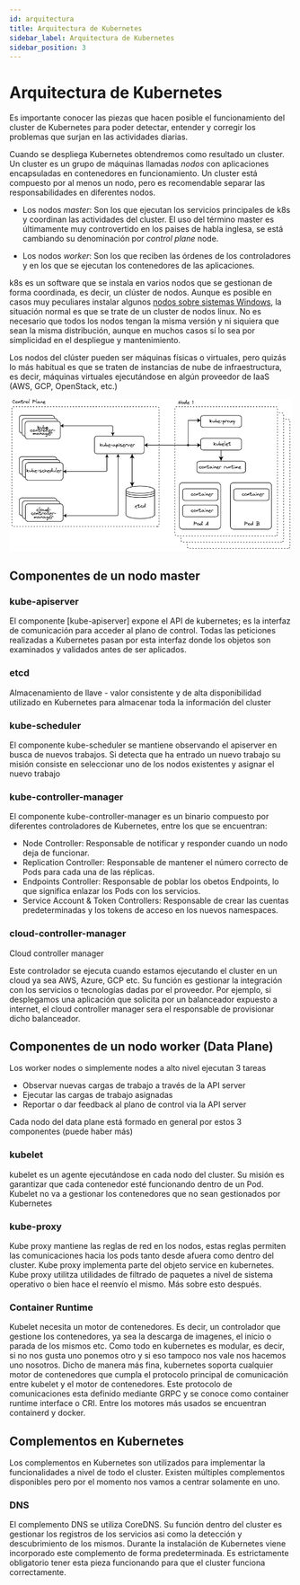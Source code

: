 ```yaml
---
id: arquitectura
title: Arquitectura de Kubernetes
sidebar_label: Arquitectura de Kubernetes
sidebar_position: 3
---
```


# Arquitectura de Kubernetes

Es importante conocer las piezas que hacen posible el funcionamiento del cluster de Kubernetes para poder detectar, entender y corregir los problemas que surjan en las actividades diarias. 

Cuando se despliega Kubernetes obtendremos como resultado un cluster. Un cluster es un grupo de máquinas llamadas _nodos_ con aplicaciones encapsuladas en contenedores en funcionamiento. Un cluster está compuesto por al menos un nodo, pero es recomendable separar las responsabilidades en diferentes nodos. 

* Los nodos *master*: Son los que ejecutan los servicios principales de k8s y coordinan las actividades del cluster. El uso del término master  es últimamente muy controvertido en los paises de habla inglesa, se está cambiando su denominación por *control plane* node. 

* Los nodos *worker*: Son los que reciben las órdenes de los controladores y en los que se ejecutan los contenedores de las
aplicaciones. 


k8s es un software que se instala en varios nodos que se gestionan de forma coordinada, es decir, un clúster de nodos. Aunque es posible en
casos muy peculiares instalar algunos [nodos sobre sistemas Windows](https://kubernetes.io/docs/setup/production-environment/windows/intro-windows-in-kubernetes/), la situación normal es que se trate de un cluster de nodos linux. No es necesario que todos los nodos tengan la misma versión y ni siquiera que sean la misma distribución, aunque en muchos casos sí lo sea por simplicidad en el despliegue y mantenimiento.

Los nodos del clúster pueden ser máquinas físicas o virtuales, pero quizás lo más habitual es que se traten de instancias de nube de
infraestructura, es decir, máquinas virtuales ejecutándose en algún proveedor de IaaS (AWS, GCP, OpenStack, etc.)

![](./01/img/01-architecture.png#center)

## Componentes de un nodo master



### kube-apiserver

El componente [kube-apiserver] expone el API de kubernetes; es la interfaz de comunicación para acceder al plano de control. Todas las peticiones realizadas a Kubernetes pasan por esta interfaz donde los objetos son examinados y validados antes de ser aplicados.

### etcd

Almacenamiento de llave - valor consistente y de alta disponibilidad utilizado en Kubernetes para almacenar toda la información del cluster

### kube-scheduler

El componente kube-scheduler se mantiene observando el apiserver en busca de nuevos trabajos. Si detecta que ha entrado un nuevo trabajo su misión consiste en seleccionar uno de los nodos existentes y asignar el nuevo trabajo

### kube-controller-manager

El componente kube-controller-manager es un binario compuesto por diferentes controladores de Kubernetes, entre los que se encuentran:

+ Node Controller: Responsable de notificar y responder cuando un nodo deja de funcionar.
+ Replication Controller: Responsable de mantener el número correcto de Pods para cada una de las réplicas.
+ Endpoints Controller: Responsable de poblar los obetos Endpoints, lo que significa enlazar los Pods con los servicios.
+ Service Account & Token Controllers: Responsable de crear las cuentas predeterminadas y los tokens de acceso en los nuevos namespaces.


### cloud-controller-manager

Cloud controller manager

Este controlador se ejecuta cuando estamos ejecutando el cluster en un cloud ya sea AWS, Azure, GCP etc. Su función es gestionar la integración con los servicios o tecnologías dadas por el proveedor. Por ejemplo, si desplegamos una aplicación que solicita por un balanceador expuesto a internet, el cloud controller manager sera el responsable de provisionar dicho balanceador. 


## Componentes de un nodo worker (Data Plane)

Los worker nodes o simplemente nodes a alto nivel ejecutan 3 tareas

+ Observar nuevas cargas de trabajo a través de la API server
+ Ejecutar las cargas de trabajo asignadas
+ Reportar o dar feedback al plano de control via la API server

Cada nodo del data plane está formado en general por estos 3 componentes (puede haber más)


### kubelet 

kubelet es un agente ejecutándose en cada nodo del cluster. Su misión es garantizar que cada contenedor esté funcionando dentro de un Pod. Kubelet no va a gestionar los contenedores que no sean gestionados por Kubernetes

### kube-proxy

Kube proxy mantiene las reglas de red en los nodos, estas reglas permiten las comunicaciones hacia los pods tanto desde afuera como dentro del cluster. Kube proxy implementa parte del objeto service en kubernetes. Kube proxy utilitza utilidades de filtrado de paquetes a nivel de sistema operativo o bien hace el reenvío el mismo. Más sobre esto después. 

### Container Runtime

Kubelet necesita un motor de contenedores. Es decir, un controlador que gestione los contenedores, ya sea la descarga de imagenes, el inicio o parada de los mismos etc. Como todo en kubernetes es modular, es decir, si no nos gusta uno ponemos otro y si eso tampoco nos vale nos hacemos uno nosotros. Dicho de manera más fina, kubernetes soporta cualquier motor de contenedores que cumpla el protocolo principal de comunicación entre kubelet y el motor de contenedores. Este protocolo de comunicaciones esta definido mediante GRPC y se conoce como container runtime interface o CRI. Entre los motores más usados se encuentran containerd y docker. 


## Complementos en Kubernetes

Los complementos en Kubernetes son utilizados para implementar la funcionalidades a nivel de todo el cluster. Existen múltiples complementos disponibles pero por el momento nos vamos a centrar solamente en uno. 

### DNS

El complemento DNS se utiliza CoreDNS. Su función dentro del cluster es gestionar los registros de los servicios asi como la detección y descubrimiento de los mismos. Durante la instalación de Kubernetes viene incorporado este complemento de forma predeterminada. Es estrictamente obligatorio tener esta pieza funcionando para que el cluster funciona correctamente. 